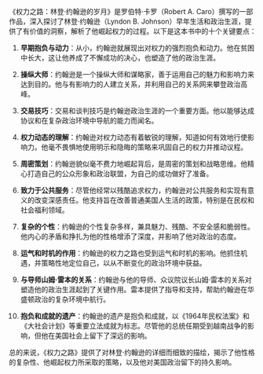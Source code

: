 《权力之路：林登·约翰逊的岁月》是罗伯特·卡罗（Robert A. Caro）撰写的一部作品，深入探讨了林登·约翰逊（Lyndon B. Johnson）早年生活和政治生涯，提供了有价值的洞察，解析了他崛起权力的过程。以下是这本书中的十个关键要点：

1. **早期抱负与动力**：从小，约翰逊就展现出对权力的强烈抱负和动力。他在贫困中长大，这让他养成了不懈成功的决心，也塑造了他的政治生涯。

2. **操纵大师**：约翰逊是一个操纵大师和谋略家，善于运用自己的魅力和影响力来达到目的。他与有影响力的人建立关系，并利用自己的关系网来攀登政治高峰。

3. **交易技巧**：交易和谈判技巧是约翰逊政治生涯的一个重要方面。他以能够达成协议和在复杂政治环境中导航的能力而闻名。

4. **权力动态的理解**：约翰逊对权力动态有着敏锐的理解，知道如何有效地行使影响力。他毫不畏惧地使用明示和隐晦的策略来巩固自己的权力并推动议程。

5. **周密策划**：约翰逊貌似毫不费力地崛起背后，是周密的策划和战略思维。他精心打造自己的公众形象和政治联盟，为自己的成功做好了准备。

6. **致力于公共服务**：尽管他经常以残酷追求权力，约翰逊对公共服务和实现有意义的改变深感责任。他支持旨在改善普通美国人生活的政策，特别是在民权和社会福利领域。

7. **复杂的个性**：约翰逊的个性复杂多样，兼具魅力、残酷、不安全感和脆弱性。他内心的矛盾和挣扎为他的性格增添了深度，并影响了他对政治的态度。

8. **运气和时机的作用**：约翰逊的权力之路也受到运气和时机的影响。他抓住机遇，并策略性地定位自己，以从不断变化的政治环境中获益。

9. **与导师山姆·雷本的关系**：约翰逊与他的导师、众议院议长山姆·雷本的关系对塑造他的政治生涯起到了关键作用。雷本提供了指导和支持，帮助约翰逊在华盛顿政治的复杂环境中航行。

10. **抱负和成就的遗产**：约翰逊的遗产是抱负和成就，以《1964年民权法案》和《大社会计划》等重要立法成就为标志。尽管他的总统任期受到越南战争的影响，但他在美国社会上留下了深远的影响。

总的来说，《权力之路》提供了对林登·约翰逊的详细而细致的描绘，揭示了他性格的复杂性、他崛起权力所采取的策略，以及他对美国政治留下的持久影响。